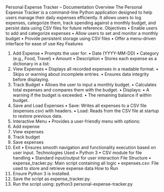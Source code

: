 Personal Expense Tracker – Documentation
 Overview
The Personal Expense Tracker is a command-line Python application designed to help users manage their daily expenses efficiently. It allows users to log expenses, categorize them, track spending against a monthly budget, and persist data using CSV files for future reference.
Objectives
•	Enable users to add and categorize expenses
•	Allow users to set and monitor a monthly budget
•	Provide persistent storage using CSV files
•	Offer a menu-driven interface for ease of use
Key Features
1. Add Expense
•	Prompts the user for:
•	Date (YYYY-MM-DD)
•	Category (e.g., Food, Travel)
•	Amount
•	Description
•	Stores each expense as a dictionary in a list:
2. View Expenses
•	Displays all recorded expenses in a readable format.
•	Skips or warning about incomplete entries.
•	Ensures data integrity before displaying.
3. Track Budget
•	Allows the user to input a monthly budget.
•	Calculates total expenses and compares them with the budget.
•	Displays:
•	A warning if the budget is exceeded.
•	The remaining balance if within budget.
4. Save and Load Expenses
•	Save: Writes all expenses to a CSV file (expenses.csv) with headers.
•	Load: Reads from the CSV file at startup to restore previous data.
5. Interactive Menu
•	Provides a user-friendly menu with options:
1.	Add expense
2.	View expenses
3.	Track budget
4.	Save expenses
5.	Exit
•	Ensures smooth navigation and functionality execution based on user input.
Technologies Used
•	Python 3
•	CSV module for file handling
•	Standard input/output for user interaction
File Structure
•	expense_tracker.py: Main script containing all logic
•	expenses.csv: File used to store and retrieve expense data
 How to Run
1.	Ensure Python 3 is installed.
2.	Save the script as expense_tracker.py.
3.	Run the script using:
python3 personal-expense-tracker.py
